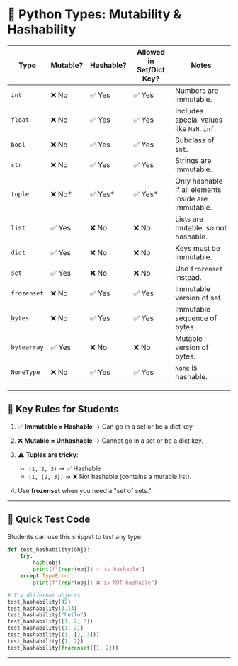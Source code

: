 # 📘 Python Types: Mutability & Hashability

| Type        | Mutable? | Hashable? | Allowed in Set/Dict Key? | Notes                                               |
| ----------- | -------- | --------- | ------------------------ | --------------------------------------------------- |
| `int`       | ❌ No     | ✅ Yes     | ✅ Yes                    | Numbers are immutable.                              |
| `float`     | ❌ No     | ✅ Yes     | ✅ Yes                    | Includes special values like `NaN`, `inf`.          |
| `bool`      | ❌ No     | ✅ Yes     | ✅ Yes                    | Subclass of `int`.                                  |
| `str`       | ❌ No     | ✅ Yes     | ✅ Yes                    | Strings are immutable.                              |
| `tuple`     | ❌ No\*   | ✅ Yes\*   | ✅ Yes\*                  | Only hashable if all elements inside are immutable. |
| `list`      | ✅ Yes    | ❌ No      | ❌ No                     | Lists are mutable, so not hashable.                 |
| `dict`      | ✅ Yes    | ❌ No      | ❌ No                     | Keys must be immutable.                             |
| `set`       | ✅ Yes    | ❌ No      | ❌ No                     | Use `frozenset` instead.                            |
| `frozenset` | ❌ No     | ✅ Yes     | ✅ Yes                    | Immutable version of set.                           |
| `bytes`     | ❌ No     | ✅ Yes     | ✅ Yes                    | Immutable sequence of bytes.                        |
| `bytearray` | ✅ Yes    | ❌ No      | ❌ No                     | Mutable version of bytes.                           |
| `NoneType`  | ❌ No     | ✅ Yes     | ✅ Yes                    | `None` is hashable.                                 |

---

## 🔹 Key Rules for Students

1. ✅ **Immutable = Hashable** → Can go in a set or be a dict key.
2. ❌ **Mutable = Unhashable** → Cannot go in a set or be a dict key.
3. ⚠️ **Tuples are tricky**:

   * `(1, 2, 3)` → ✅ Hashable
   * `(1, [2, 3])` → ❌ Not hashable (contains a mutable list).
4. Use **frozenset** when you need a "set of sets."

---

## 📝 Quick Test Code

Students can use this snippet to test any type:

```python
def test_hashability(obj):
    try:
        hash(obj)
        print(f"{repr(obj)} ✅ is hashable")
    except TypeError:
        print(f"{repr(obj)} ❌ is NOT hashable")

# Try different objects
test_hashability(42)
test_hashability(3.14)
test_hashability("hello")
test_hashability([1, 2, 3])
test_hashability((1, 2))
test_hashability((1, [2, 3]))
test_hashability({1, 2})
test_hashability(frozenset({1, 2}))
```
---

